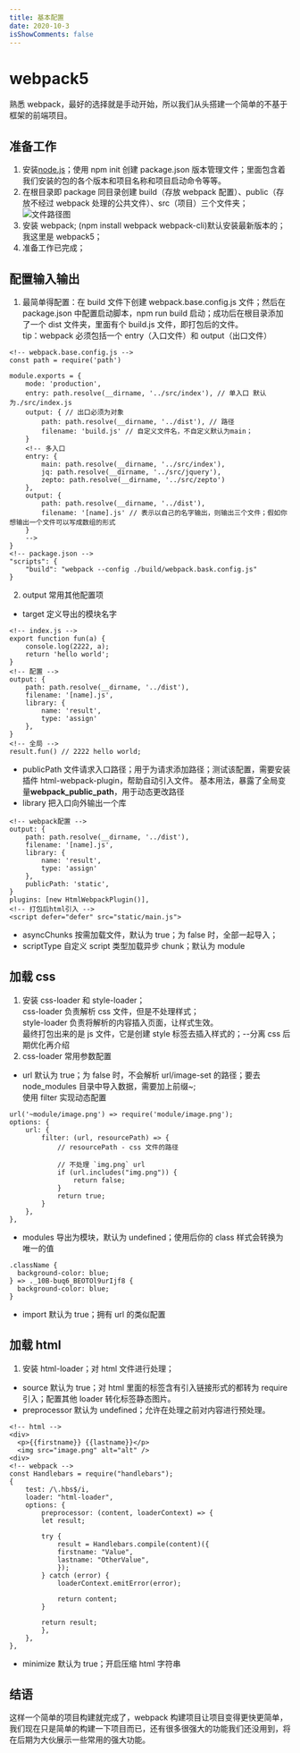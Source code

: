```yaml
---
title: 基本配置
date: 2020-10-3
isShowComments: false
---
```


# webpack5

熟悉 webpack，最好的选择就是手动开始，所以我们从头搭建一个简单的不基于框架的前端项目。

## 准备工作

1. 安装[node.js](https://nodejs.org/en/)；使用 npm init 创建 package.json 版本管理文件；里面包含着我们安装的包的各个版本和项目名称和项目启动命令等等。
2. 在根目录即 package 同目录创建 build（存放 webpack 配置）、public（存放不经过 webpack 处理的公共文件）、src（项目）三个文件夹；  
   ![文件路径图](/img/webpack/init-file.png)
3. 安装 webpack; (npm install webpack webpack-cli)默认安装最新版本的；我这里是 webpack5；
4. 准备工作已完成；

## 配置输入输出

1. 最简单得配置：在 build 文件下创建 webpack.base.config.js 文件；然后在 package.json 中配置启动脚本，npm run build 启动；成功后在根目录添加了一个 dist 文件夹，里面有个 build.js 文件，即打包后的文件。  
   tip：webpack 必须包括一个 entry（入口文件）和 output（出口文件）

```
<!-- webpack.base.config.js -->
const path = require('path')

module.exports = {
    mode: 'production',
    entry: path.resolve(__dirname, '../src/index'), // 单入口 默认为./src/index.js
    output: { // 出口必须为对象
        path: path.resolve(__dirname, '../dist'), // 路径
        filename: 'build.js' // 自定义文件名，不自定义默认为main；
    }
    <!-- 多入口
    entry: {
        main: path.resolve(__dirname, '../src/index'),
        jq: path.resolve(__dirname, '../src/jquery'),
        zepto: path.resolve(__dirname, '../src/zepto')
    },
    output: {
        path: path.resolve(__dirname, '../dist'),
        filename: '[name].js' // 表示以自己的名字输出，则输出三个文件；假如你想输出一个文件可以写成数组的形式
    }
    -->
}
<!-- package.json -->
"scripts": {
    "build": "webpack --config ./build/webpack.bask.config.js"
}
```

2. output 常用其他配置项

- target 定义导出的模块名字

```
<!-- index.js -->
export function fun(a) {
    console.log(2222, a);
    return 'hello world';
}
<!-- 配置 -->
output: {
    path: path.resolve(__dirname, '../dist'),
    filename: '[name].js',
    library: {
        name: 'result',
        type: 'assign'
    },
}
<!-- 全局 -->
result.fun() // 2222 hello world;
```

- publicPath 文件请求入口路径；用于为请求添加路径；测试该配置，需要安装插件 html-webpack-plugin，帮助自动引入文件。
  基本用法，暴露了全局变量**webpack_public_path**，用于动态更改路径
- library 把入口向外输出一个库

```
<!-- webpack配置 -->
output: {
    path: path.resolve(__dirname, '../dist'),
    filename: '[name].js',
    library: {
        name: 'result',
        type: 'assign'
    },
    publicPath: 'static',
}
plugins: [new HtmlWebpackPlugin()],
<!-- 打包后html引入 -->
<script defer="defer" src="static/main.js">
```

- asyncChunks 按需加载文件，默认为 true；为 false 时，全部一起导入；
- scriptType 自定义 script 类型加载异步 chunk；默认为 module

## 加载 css

1. 安装 css-loader 和 style-loader；  
   css-loader 负责解析 css 文件，但是不处理样式；  
   style-loader 负责将解析的内容插入页面，让样式生效。  
   最终打包出来的是 js 文件，它是创建 style 标签去插入样式的；--分离 css 后期优化再介绍
2. css-loader 常用参数配置

- url 默认为 true；为 false 时，不会解析 url/image-set 的路径；要去 node_modules 目录中导入数据，需要加上前缀~;  
   使用 filter 实现动态配置

```
url('~module/image.png') => require('module/image.png');
options: {
    url: {
        filter: (url, resourcePath) => {
            // resourcePath - css 文件的路径

            // 不处理 `img.png` url
            if (url.includes("img.png")) {
                return false;
            }
            return true;
        }
    },
},
```

- modules 导出为模块，默认为 undefined；使用后你的 class 样式会转换为唯一的值

```
.className {
  background-color: blue;
} => ._10B-buq6_BEOTOl9urIjf8 {
  background-color: blue;
}
```

- import 默认为 true；拥有 url 的类似配置

## 加载 html

1. 安装 html-loader；对 html 文件进行处理；

- source 默认为 true；对 html 里面的标签含有引入链接形式的都转为 require 引入；配置其他 loader 转化标签静态图片。
- preprocessor 默认为 undefined；允许在处理之前对内容进行预处理。

```
<!-- html -->
<div>
  <p>{{firstname}} {{lastname}}</p>
  <img src="image.png" alt="alt" />
<div>
<!-- webpack -->
const Handlebars = require("handlebars");
{
    test: /\.hbs$/i,
    loader: "html-loader",
    options: {
        preprocessor: (content, loaderContext) => {
        let result;

        try {
            result = Handlebars.compile(content)({
            firstname: "Value",
            lastname: "OtherValue",
            });
        } catch (error) {
            loaderContext.emitError(error);

            return content;
        }

        return result;
        },
    },
},
```

- minimize 默认为 true；开启压缩 html 字符串

## 结语

这样一个简单的项目构建就完成了，webpack 构建项目让项目变得更快更简单，我们现在只是简单的构建一下项目而已，还有很多很强大的功能我们还没用到，将在后期为大伙展示一些常用的强大功能。
